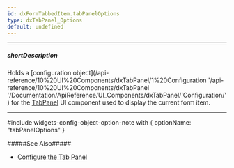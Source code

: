 ```yaml
---
id: dxFormTabbedItem.tabPanelOptions
type: dxTabPanel_Options
default: undefined
---
```

---
##### shortDescription
Holds a [configuration object](/api-reference/10%20UI%20Components/dxTabPanel/1%20Configuration '/api-reference/10%20UI%20Components/dxTabPanel '/Documentation/ApiReference/UI_Components/dxTabPanel/'Configuration/') for the [TabPanel](/api-reference/10%20UI%20Components/dxTabPanel '/Documentation/ApiReference/UI_Components/dxTabPanel/') UI component used to display the current form item.

---

#include widgets-config-object-option-note with {
    optionName: "tabPanelOptions"
}

#####See Also#####
- [Configure the Tab Panel](/concepts/05%20UI%20Components/Form/10%20Organize%20Simple%20Items/10%20In%20Tabs/20%20Configure%20the%20Tab%20Panel.md '/Documentation/Guide/UI_Components/Form/Organize_Simple_Items/In_Tabs/#Configure_the_Tab_Panel')